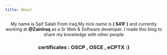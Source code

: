 ```yaml
---
title: About
---
```


<center>

My name is Saif Salah From Iraq,My nick name is <b>( S41F )</b> and currently working at <b>@ZainIraq</b> as a Sr Web & Software developer.
I made this blog to share my knowledge with other people
<br>
<h3>certificates : OSCP , OSCE , eCPTX :)</h3>
</center>




